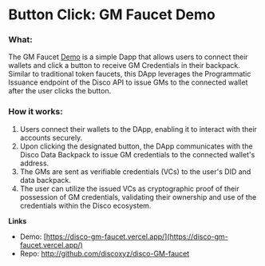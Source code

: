 # Button Click: GM Faucet Demo

### **What:**&#x20;

The GM Faucet [Demo](https://disco-gm-faucet.vercel.app/)  is a simple Dapp that allows users to connect their wallets and click a button to receive GM Credentials in their backpack. Similar to traditional token faucets, this DApp leverages the Programmatic Issuance endpoint of the Disco API to issue GMs to the connected wallet after the user clicks the button.

### **How it works:**

1. Users connect their wallets to the DApp, enabling it to interact with their accounts securely.
2. Upon clicking the designated button, the DApp communicates with the Disco Data Backpack to issue GM credentials to the connected wallet's address.
3. The GMs are sent as verifiable credentials (VCs) to the user's DID and data backpack.
4. The user can utilize the issued VCs as cryptographic proof of their possession of GM credentials, validating their ownership and use of the credentials within the Disco ecosystem.



**Links**

* Demo: [https://disco-gm-faucet.vercel.app/](https://disco-gm-faucet.vercel.app/)
* Repo: http://github.com/discoxyz/disco-GM-faucet

